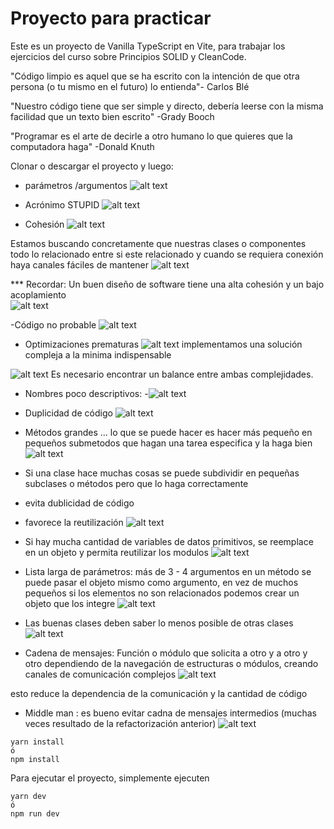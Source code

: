 # Proyecto para practicar

Este es un proyecto de Vanilla TypeScript en Vite, para trabajar los ejercicios del curso sobre Principios SOLID y CleanCode.

"Código limpio es aquel que se ha escrito con la intención de que otra persona (o tu mismo en el futuro) lo entienda"- Carlos Blé

"Nuestro código tiene que ser simple y directo, debería leerse con la misma facilidad que un texto bien escrito" -Grady Booch

"Programar es el arte de decirle a otro humano lo que quieres que la computadora haga" -Donald Knuth

Clonar o descargar el proyecto y luego:

- parámetros /argumentos 
![alt text](image.png)

- Acrónimo STUPID 
![alt text](image-1.png)

- Cohesión 
![alt text](image-2.png)

Estamos buscando concretamente que nuestras clases o componentes 
todo lo relacionado entre si este relacionado y cuando se requiera conexión haya canales fáciles de mantener
 ![alt text](image-3.png)

*** Recordar: Un buen diseño de software tiene una alta cohesión y un bajo acoplamiento  
![alt text](image-4.png)

-Código no probable 
![alt text](image-6.png)


- Optimizaciones prematuras 
![alt text](image-7.png)
implementamos una solución compleja a la minima indispensable 

![alt text](image-8.png)
Es necesario encontrar un balance entre ambas complejidades. 

- Nombres poco descriptivos: 
-![alt text](image-5.png)

- Duplicidad de código 
![alt text](image-9.png)

- Métodos grandes ... lo que se puede hacer es hacer más pequeño
en pequeños submetodos que hagan una tarea especifica y la haga bien
![alt text](image-10.png)

- Si una clase  hace muchas cosas se puede subdividir en pequeñas subclases o métodos pero que lo haga correctamente 
- evita dublicidad de código
- favorece la reutilización 
![alt text](image-11.png) 

- Si hay mucha cantidad de variables de datos primitivos, se reemplace en un objeto y permita reutilizar los modulos
![alt text](image-12.png)

- Lista larga de parámetros: más de 3 - 4 argumentos en un método
se puede pasar el objeto mismo como argumento, en vez de muchos pequeños 
si los elementos no son relacionados podemos crear un objeto que los integre 
![alt text](image-14.png)

- Las buenas clases deben saber lo menos posible de otras clases 
![alt text](image-15.png)

- Cadena de mensajes: Función o módulo que  solicita a otro y a otro y otro
dependiendo de la navegación de estructuras o módulos, creando canales de comunicación complejos 
![alt text](image-16.png)

 esto reduce la dependencia de la comunicación y la cantidad de código 

- Middle man : es bueno evitar cadna de mensajes intermedios (muchas  veces resultado de la refactorización anterior)
![alt text](image-17.png)



```
yarn install
ó
npm install
```

Para ejecutar el proyecto, simplemente ejecuten
```
yarn dev
ó
npm run dev
```